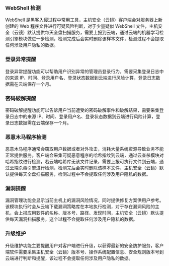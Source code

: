 ### WebShell 检测
WebShell 是黑客入侵过程中常用工具，主机安全（云镜）客户端会对服务器上新创建的 Web 程序文件进行可疑风险判断，对于少量疑似 WebShell 文件，主机安全（云镜）默认提供每天全盘扫描服务，需要上报到云端，通过云端的机器学习检测引擎模块做进一步检测，检测完成后会实时删除该样本文件，检测过程不会提取任何涉及用户隐私的数据。 

### 登录异常提醒
登录异常提醒功能可以帮助用户识别异常的管理员登录行为，需要采集登录日志中的来源 IP、时间、登录用户名、登录状态数据到云端进行风险计算，登录日志数据需在云端保存一个月。 

### 密码破解提醒
密码破解提醒功能可以告诉用户当前遭受的密码破解事件和破解结果，需要采集登录日志中的来源 IP、时间、登录用户名、登录状态数据到云端进行风险计算，登录日志数据需在云端保存一个月。 

### 恶意木马程序检测
恶意木马程序通常会窃取用户数据或者对外攻击，消耗大量系统资源导致业务不能正常提供服务。客户端会采集可疑恶意程序的哈希指纹到云端，通过云查杀模块对哈希指纹进行检测，若云端哈希库无该文件记录，需要上报可执行文件到云端，通过云端杀毒引擎进行检测，检测完后会实时删除该样本文件，主机安全（云镜）默认提供每天全盘扫描服务，检测过程中不会提取任何涉及用户隐私的数据。 

### 漏洞提醒
漏洞管理功能会显示当前主机上的漏洞风险情况，同时提供修复方案供用户参考。该模块执行时会从云端下载漏洞策略库在本地执行检测，对于存在漏洞风险的主机，会上报应用软件的名称、版本号、路径、发现时间，主机安全（云镜）默认提供每天漏洞扫描服务，这个过程不会提取任何涉及用户隐私的数据。 

### 升级维护
升级维护功能主要提醒用户对客户端进行升级，以获得最新的安全防护服务，客户端软件需要采集主机安全（云镜）版本号、操作系统配置信息、安全规则版本号到云端进行判断和提醒，该过程不会提取任何涉及用户隐私的数据。 

